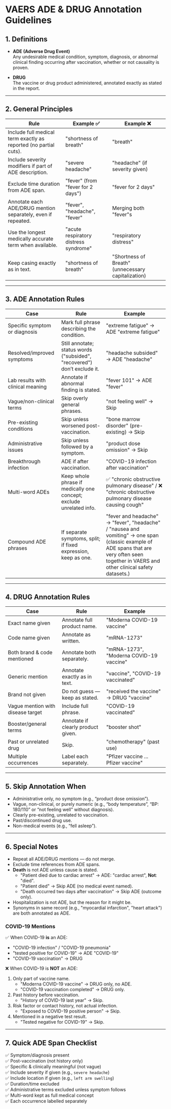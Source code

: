 # VAERS ADE & DRUG Annotation Guidelines 

## 1. Definitions

- **ADE (Adverse Drug Event)**  
  Any undesirable medical condition, symptom, diagnosis, or abnormal clinical finding occurring after vaccination, whether or not causality is proven.

- **DRUG**  
  The vaccine or drug product administered, annotated exactly as stated in the report.

---

## 2. General Principles

| Rule                                                             | Example ✅                            | Example ❌                                        |
|------------------------------------------------------------------|---------------------------------------|----------------------------------------------------|
| Include full medical term exactly as reported (no partial cuts). | "shortness of breath"                 | "breath"                                           |
| Include severity modifiers if part of ADE description.           | "severe headache"                     | "headache" (if severity given)                     |
| Exclude time duration from ADE span.                             | "fever" (from "fever for 2 days")     | "fever for 2 days"                                 |
| Annotate each ADE/DRUG mention separately, even if repeated.     | "fever", "headache", "fever"          | Merging both "fever"s                              |
| Use the longest medically accurate term when available.          | "acute respiratory distress syndrome" | "respiratory distress"                             |
| Keep casing exactly as in text.                                  | "shortness of breath"                 | "Shortness of Breath" (unnecessary capitalization) |

---

## 3. ADE Annotation Rules

| Case                              | Rule                                                                     | Example                                                                                             |
|-----------------------------------|--------------------------------------------------------------------------|-----------------------------------------------------------------------------------------------------|
| Specific symptom or diagnosis     | Mark full phrase describing the condition.                               | "extreme fatigue" → ADE "extreme fatigue"                                                           |
| Resolved/improved symptoms        | Still annotate; status words ("subsided", "recovered") don’t exclude it. | "headache subsided" → ADE "headache"                                                                |
| Lab results with clinical meaning | Annotate if abnormal finding is stated.                                  | "fever 101" → ADE "fever"                                                                           |
| Vague/non-clinical terms          | Skip overly general phrases.                                             | "not feeling well" → Skip                                                                           |
| Pre-existing conditions           | Skip unless worsened post-vaccination.                                   | "bone marrow disorder" (pre-existing) → Skip                                                        |
| Administrative issues             | Skip unless followed by a symptom.                                       | "product dose omission" → Skip                                                                      |
| Breakthrough infection            | ADE if after vaccination.                                                | "COVID-19 infection after vaccination"                                                              |
| Multi-word ADEs                   | Keep whole phrase if medically one concept; exclude unrelated info.      | ✅ "chronic obstructive pulmonary disease" / ❌ "chronic obstructive pulmonary disease causing cough" |
| Compound ADE phrases              | If separate symptoms, split; if fixed expression, keep as one.           | "fever and headache" → "fever", "headache" / "nausea and vomiting" → one span (classic example of ADE spans that are very often seen together in VAERS and other clinical safety datasets.)                       |

---

## 4. DRUG Annotation Rules

| Case                              | Rule                               | Example                                 |
|-----------------------------------|------------------------------------|-----------------------------------------|
| Exact name given                  | Annotate full product name.        | "Moderna COVID-19 vaccine"              |
| Code name given                   | Annotate as written.               | "mRNA-1273"                             |
| Both brand & code mentioned       | Annotate both separately.          | "mRNA-1273", "Moderna COVID-19 vaccine" |
| Generic mention                   | Annotate exactly as in text.       | "vaccine", "COVID-19 vaccinated"        |
| Brand not given                   | Do not guess — keep as stated.     | "received the vaccine" → DRUG "vaccine" |
| Vague mention with disease target | Include full phrase.               | "COVID-19 vaccinated"                   |
| Booster/general terms             | Annotate if clearly product given. | "booster shot"                          |
| Past or unrelated drug            | Skip.                              | "chemotherapy" (past use)               |
| Multiple occurrences              | Label each separately.             | "Pfizer vaccine ... Pfizer vaccine"     |

---

## 5. Skip Annotation When

- Administrative only, no symptom (e.g., “product dose omission”).
- Vague, non-clinical, or purely numeric (e.g., “body temperature”, “BP: 180/110” or “not feeling well” without diagnosis).
- Clearly pre-existing, unrelated to vaccination.
- Past/discontinued drug use.
- Non-medical events (e.g., “fell asleep”).

---

## 6. Special Notes

- Repeat all ADE/DRUG mentions — do not merge.
- Exclude time references from ADE spans.
- **Death** is not ADE unless cause is stated.  
  - "Patient died due to cardiac arrest" → ADE: "cardiac arrest", **Not**: "died".
  - "Patient died" → Skip ADE (no medical event named).
  - "Death occurred two days after vaccination" → Skip ADE (outcome only).
- Hospitalization is not ADE, but the reason for it might be.
- Synonyms in same record (e.g., "myocardial infarction", "heart attack") are both annotated as ADE.

### COVID-19 Mentions

✅ When COVID-19 **is** an ADE:  
- "COVID-19 infection" / "COVID-19 pneumonia"  
- "tested positive for COVID-19" → ADE "COVID-19"  
- "COVID-19 vaccination" → DRUG

❌ When COVID-19 is **NOT** an ADE:  
1. Only part of vaccine name.  
   - "Moderna COVID-19 vaccine" → DRUG only, no ADE.  
   - "COVID-19 vaccination completed" → DRUG only.
2. Past history before vaccination.  
   - "History of COVID-19 last year" → Skip.
3. Risk factor or contact history, not actual infection.  
   - "Exposed to COVID-19 positive person" → Skip.
4. Mentioned in a negative test result.  
   - "Tested negative for COVID-19" → Skip.

---

## 7. Quick ADE Span Checklist

✅ Symptom/diagnosis present  
✅ Post-vaccination (not history only)  
✅ Specific & clinically meaningful (not vague)  
✅ Include severity if given (e.g., `severe headache`)  
✅ Include location if given (e.g., `left arm swelling`)  
✅ Duration/time excluded  
✅ Administrative terms excluded unless symptom follows  
✅ Multi-word kept as full medical concept  
✅ Each occurrence labelled separately  
